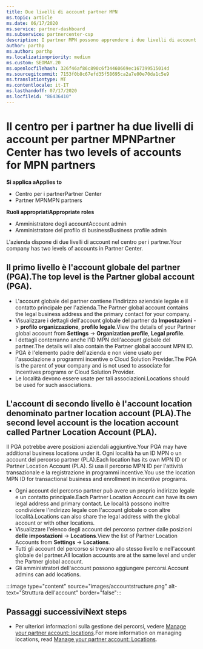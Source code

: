 ```yaml
---
title: Due livelli di account partner MPN
ms.topic: article
ms.date: 06/17/2020
ms.service: partner-dashboard
ms.subservice: partnercenter-csp
description: I partner MPN possono apprendere i due livelli di account nel centro per i partner, l'account globale del partner (PGA) e l'account del partner location (PLA).
author: parthp
ms.author: parthp
ms.localizationpriority: medium
ms.custom: SEOMAY.20
ms.openlocfilehash: 326f46af86c890c6f34460669ec167399515014d
ms.sourcegitcommit: 7153f0b8c67efd35f58695ca2a7e00e70da1c5e9
ms.translationtype: MT
ms.contentlocale: it-IT
ms.lasthandoff: 07/17/2020
ms.locfileid: "86436410"
---
```

# <a name="partner-center-has-two-levels-of-accounts-for-mpn-partners"></a><span data-ttu-id="7b3db-103">Il centro per i partner ha due livelli di account per partner MPN</span><span class="sxs-lookup"><span data-stu-id="7b3db-103">Partner Center has two levels of accounts for MPN partners</span></span>

<span data-ttu-id="7b3db-104">**Si applica a**</span><span class="sxs-lookup"><span data-stu-id="7b3db-104">**Applies to**</span></span>

- <span data-ttu-id="7b3db-105">Centro per i partner</span><span class="sxs-lookup"><span data-stu-id="7b3db-105">Partner Center</span></span>
- <span data-ttu-id="7b3db-106">Partner MPN</span><span class="sxs-lookup"><span data-stu-id="7b3db-106">MPN partners</span></span>

<span data-ttu-id="7b3db-107">**Ruoli appropriati**</span><span class="sxs-lookup"><span data-stu-id="7b3db-107">**Appropriate roles**</span></span>

- <span data-ttu-id="7b3db-108">Amministratore degli account</span><span class="sxs-lookup"><span data-stu-id="7b3db-108">Account admin</span></span>
- <span data-ttu-id="7b3db-109">Amministratore del profilo di business</span><span class="sxs-lookup"><span data-stu-id="7b3db-109">Business profile admin</span></span>


<span data-ttu-id="7b3db-110">L'azienda dispone di due livelli di account nel centro per i partner.</span><span class="sxs-lookup"><span data-stu-id="7b3db-110">Your company has two levels of accounts in Partner Center.</span></span>

## <a name="the-top-level-is-the-partner-global-account-pga"></a><span data-ttu-id="7b3db-111">Il primo livello è l'account globale del partner (PGA).</span><span class="sxs-lookup"><span data-stu-id="7b3db-111">The top level is the Partner global account (PGA).</span></span>

- <span data-ttu-id="7b3db-112">L'account globale del partner contiene l'indirizzo aziendale legale e il contatto principale per l'azienda.</span><span class="sxs-lookup"><span data-stu-id="7b3db-112">The Partner global account contains the legal business address and the primary contact for your company.</span></span> 
- <span data-ttu-id="7b3db-113">Visualizzare i dettagli dell'account globale del partner da **Impostazioni**  ->  **profilo organizzazione**, **profilo legale**.</span><span class="sxs-lookup"><span data-stu-id="7b3db-113">View the details of your Partner global account from **Settings** -> **Organization profile**, **Legal profile**.</span></span>
- <span data-ttu-id="7b3db-114">I dettagli conterranno anche l'ID MPN dell'account globale del partner.</span><span class="sxs-lookup"><span data-stu-id="7b3db-114">The details will also contain the Partner global account MPN ID.</span></span> 
- <span data-ttu-id="7b3db-115">PGA è l'elemento padre dell'azienda e non viene usato per l'associazione a programmi incentive o Cloud Solution Provider.</span><span class="sxs-lookup"><span data-stu-id="7b3db-115">The PGA is the parent of your company and is not used to associate for Incentives programs or Cloud Solution Provider.</span></span> 
- <span data-ttu-id="7b3db-116">Le località devono essere usate per tali associazioni.</span><span class="sxs-lookup"><span data-stu-id="7b3db-116">Locations should be used for such associations.</span></span>

## <a name="the-second-level-account-is-the-location-account-called-partner-location-account-pla"></a><span data-ttu-id="7b3db-117">L'account di secondo livello è l'account location denominato partner location account (PLA).</span><span class="sxs-lookup"><span data-stu-id="7b3db-117">The second level account is the location account called Partner Location Account (PLA).</span></span>

<span data-ttu-id="7b3db-118">Il PGA potrebbe avere posizioni aziendali aggiuntive.</span><span class="sxs-lookup"><span data-stu-id="7b3db-118">Your PGA may have additional business locations under it.</span></span> <span data-ttu-id="7b3db-119">Ogni località ha un ID MPN o un account del percorso partner (PLA).</span><span class="sxs-lookup"><span data-stu-id="7b3db-119">Each location has its own MPN ID or Partner Location Account (PLA).</span></span> <span data-ttu-id="7b3db-120">Si usa il percorso MPN ID per l'attività transazionale e la registrazione in programmi incentive.</span><span class="sxs-lookup"><span data-stu-id="7b3db-120">You use the location MPN ID for transactional business and enrollment in incentive programs.</span></span>

- <span data-ttu-id="7b3db-121">Ogni account del percorso partner può avere un proprio indirizzo legale e un contatto principale.</span><span class="sxs-lookup"><span data-stu-id="7b3db-121">Each Partner Location Account can have its own legal address and primary contact.</span></span> <span data-ttu-id="7b3db-122">Le località possono inoltre condividere l'indirizzo legale con l'account globale o con altre località.</span><span class="sxs-lookup"><span data-stu-id="7b3db-122">Locations can also share the legal address with the global account or with other locations.</span></span>
- <span data-ttu-id="7b3db-123">Visualizzare l'elenco degli account del percorso partner dalle posizioni **delle impostazioni**  ->  **Locations**.</span><span class="sxs-lookup"><span data-stu-id="7b3db-123">View the list of Partner Location Accounts from **Settings** -> **Locations**.</span></span>
- <span data-ttu-id="7b3db-124">Tutti gli account del percorso si trovano allo stesso livello e nell'account globale del partner.</span><span class="sxs-lookup"><span data-stu-id="7b3db-124">All location accounts are at the same level and under the Partner global account.</span></span>
- <span data-ttu-id="7b3db-125">Gli amministratori dell'account possono aggiungere percorsi.</span><span class="sxs-lookup"><span data-stu-id="7b3db-125">Account admins can add locations.</span></span>

:::image type="content" source="images/accountstructure.png" alt-text="Struttura dell'account" border="false":::

## <a name="next-steps"></a><span data-ttu-id="7b3db-127">Passaggi successivi</span><span class="sxs-lookup"><span data-stu-id="7b3db-127">Next steps</span></span>

- <span data-ttu-id="7b3db-128">Per ulteriori informazioni sulla gestione dei percorsi, vedere [Manage your partner account: locations](manage-locations.md).</span><span class="sxs-lookup"><span data-stu-id="7b3db-128">For more information on managing locations, read [Manage your partner account: Locations](manage-locations.md).</span></span>
